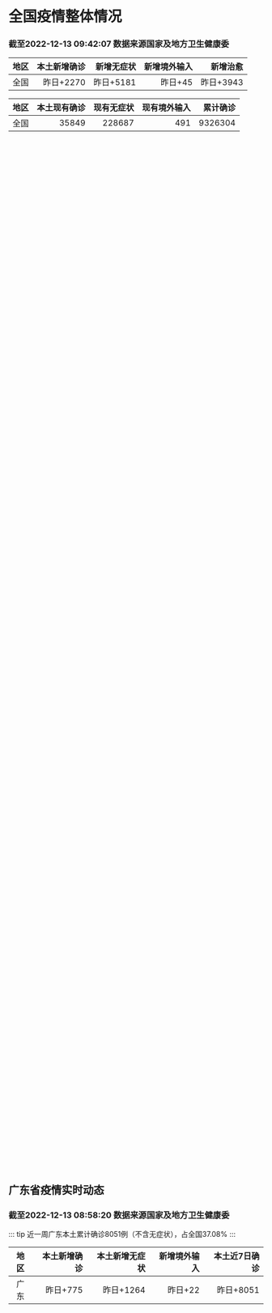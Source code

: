 
# 全国疫情整体情况
### 截至2022-12-13 09:42:07 数据来源国家及地方卫生健康委

|地区|本土新增确诊|新增无症状|新增境外输入|新增治愈|
|:--:|---:|---:|---:|---:|
|全国|昨日+2270|昨日+5181|昨日+45|昨日+3943|

|地区|本土现有确诊|现有无症状|现有境外输入|累计确诊|
|:--:|---:|---:|---:|---:|
|全国|35849|228687|491|9326304|

<ChinaMap :dataList="dataList" :title="title"/>

<div id="chinaDayModify" style="width:100%;height:500px;margin-bottom:10px;"></div>
<div id="chinaAddHistoryData" style="width:100%;height:500px;margin-bottom:10px;"></div>
<div id="chinaNowHistoryData" style="width:100%;height:500px;margin-bottom:10px;"></div>
<div id="chinaTotalHistoryData" style="width:100%;height:500px;margin-bottom:10px;"></div>


## 广东省疫情实时动态
### 截至2022-12-13 08:58:20 数据来源国家及地方卫生健康委

::: tip 近一周广东本土累计确诊8051例（不含无症状），占全国37.08%
:::

|地区|本土新增确诊|本土新增无症状|新增境外输入|本土近7日确诊|
|:--:|---:|---:|---:|---:|
|广东|昨日+775|昨日+1264|昨日+22|昨日+8051|

<div id="guangdongModify" style="width:100%;height:500px;margin-bottom:10px;"></div>
<div id="guangdongTotalHistory" style="width:100%;height:500px;margin-bottom:10px;"></div>
<div id="guangzhouModifyHistory" style="width:100%;height:500px;margin-bottom:10px;"></div>


<script>
import * as echarts from 'echarts'
export default {
  data(){
    return {
      title: '新增本土确诊',
      dataList: [{name: '台湾', value: 0, addList: []},{name: '香港', value: 0, addList: []},{name: '湖北', value: 4, addList: [{name: '武汉', num: 4},
]},{name: '上海', value: 14, addList: [{name: '未公布来源', num: 14},
]},{name: '广东', value: 775, addList: [{name: '广州', num: 366},
{name: '深圳', num: 78},
{name: '汕头', num: 60},
{name: '惠州', num: 38},
{name: '湛江', num: 32},
]},{name: '吉林', value: 0, addList: []},{name: '北京', value: 559, addList: [{name: '未公布来源', num: 559},
]},{name: '四川', value: 71, addList: [{name: '未公布来源', num: 71},
]},{name: '海南', value: 186, addList: [{name: '海口', num: 65},
{name: '陵水县', num: 35},
{name: '三亚', num: 17},
{name: '澄迈县', num: 16},
{name: '东方', num: 14},
]},{name: '河南', value: 74, addList: [{name: '郑州', num: 74},
]},{name: '重庆', value: 180, addList: [{name: '未公布来源', num: 180},
]},{name: '内蒙古', value: 7, addList: [{name: '未公布来源', num: 7},
]},{name: '福建', value: 29, addList: [{name: '南平', num: 10},
{name: '厦门', num: 5},
{name: '漳州', num: 4},
{name: '宁德', num: 4},
{name: '泉州', num: 3},
]},{name: '浙江', value: 243, addList: [{name: '杭州', num: 232},
{name: '宁波', num: 6},
{name: '舟山', num: 2},
{name: '嘉兴', num: 2},
{name: '湖州', num: 1},
]},{name: '陕西', value: 8, addList: [{name: '渭南', num: 5},
{name: '西安', num: 2},
{name: '延安', num: 1},
]},{name: '黑龙江', value: 20, addList: [{name: '哈尔滨', num: 10},
{name: '牡丹江', num: 5},
{name: '大兴安岭', num: 3},
{name: '佳木斯', num: 2},
]},{name: '山西', value: 12, addList: [{name: '运城', num: 9},
{name: '晋城', num: 2},
{name: '太原', num: 1},
]},{name: '云南', value: 16, addList: [{name: '未公布来源', num: 16},
]},{name: '山东', value: 28, addList: [{name: '济南', num: 19},
{name: '淄博', num: 4},
{name: '青岛', num: 2},
{name: '威海', num: 1},
{name: '滨州', num: 1},
]},{name: '江苏', value: 4, addList: [{name: '南京', num: 2},
{name: '苏州', num: 2},
]},{name: '辽宁', value: 14, addList: [{name: '沈阳', num: 14},
]},{name: '河北', value: 2, addList: [{name: '未公布来源', num: 2},
]},{name: '新疆', value: 0, addList: []},{name: '天津', value: 3, addList: [{name: '未公布来源', num: 3},
]},{name: '湖南', value: 9, addList: []},{name: '广西', value: 1, addList: []},{name: '贵州', value: 1, addList: [{name: '未公布来源', num: 1},
]},{name: '安徽', value: 6, addList: [{name: '宣城', num: 3},
{name: '合肥', num: 2},
{name: '芜湖', num: 1},
]},{name: '甘肃', value: 0, addList: []},{name: '江西', value: 2, addList: [{name: '南昌', num: 2},
]},{name: '西藏', value: 1, addList: [{name: '阿里地区', num: 1},
]},{name: '澳门', value: 0, addList: []},{name: '青海', value: 0, addList: []},{name: '宁夏', value: 1, addList: [{name: '银川', num: 1},
]},{name: '南海诸岛', value: 0, addList: []}]
    }
  },
  mounted () {
    const themeObj = {"color":["#2ec7c9","#b6a2de","#5ab1ef","#ffb980","#d87a80","#8d98b3","#e5cf0d","#97b552","#95706d","#dc69aa","#07a2a4","#9a7fd1","#588dd5","#f5994e","#c05050","#59678c","#c9ab00","#7eb00a","#6f5553","#c14089"],"backgroundColor":"rgba(0,0,0,0)","textStyle":{},"title":{"textStyle":{"color":"#008acd"},"subtextStyle":{"color":"#aaaaaa"}},"line":{"itemStyle":{"borderWidth":1},"lineStyle":{"width":2},"symbolSize":3,"symbol":"emptyCircle","smooth":true},"radar":{"itemStyle":{"borderWidth":1},"lineStyle":{"width":2},"symbolSize":3,"symbol":"emptyCircle","smooth":true},"bar":{"itemStyle":{"barBorderWidth":0,"barBorderColor":"#ccc"}},"pie":{"itemStyle":{"borderWidth":0,"borderColor":"#ccc"}},"scatter":{"itemStyle":{"borderWidth":0,"borderColor":"#ccc"}},"boxplot":{"itemStyle":{"borderWidth":0,"borderColor":"#ccc"}},"parallel":{"itemStyle":{"borderWidth":0,"borderColor":"#ccc"}},"sankey":{"itemStyle":{"borderWidth":0,"borderColor":"#ccc"}},"funnel":{"itemStyle":{"borderWidth":0,"borderColor":"#ccc"}},"gauge":{"itemStyle":{"borderWidth":0,"borderColor":"#ccc"}},"candlestick":{"itemStyle":{"color":"#d87a80","color0":"#2ec7c9","borderColor":"#d87a80","borderColor0":"#2ec7c9","borderWidth":1}},"graph":{"itemStyle":{"borderWidth":0,"borderColor":"#ccc"},"lineStyle":{"width":1,"color":"#aaaaaa"},"symbolSize":3,"symbol":"emptyCircle","smooth":true,"color":["#2ec7c9","#b6a2de","#5ab1ef","#ffb980","#d87a80","#8d98b3","#e5cf0d","#97b552","#95706d","#dc69aa","#07a2a4","#9a7fd1","#588dd5","#f5994e","#c05050","#59678c","#c9ab00","#7eb00a","#6f5553","#c14089"],"label":{"color":"#eeeeee"}},"map":{"itemStyle":{"areaColor":"#dddddd","borderColor":"#eeeeee","borderWidth":0.5},"label":{"color":"#d87a80"},"emphasis":{"itemStyle":{"areaColor":"rgba(254,153,78,1)","borderColor":"#444","borderWidth":1},"label":{"color":"rgb(100,0,0)"}}},"geo":{"itemStyle":{"areaColor":"#dddddd","borderColor":"#eeeeee","borderWidth":0.5},"label":{"color":"#d87a80"},"emphasis":{"itemStyle":{"areaColor":"rgba(254,153,78,1)","borderColor":"#444","borderWidth":1},"label":{"color":"rgb(100,0,0)"}}},"categoryAxis":{"axisLine":{"show":true,"lineStyle":{"color":"#008acd"}},"axisTick":{"show":true,"lineStyle":{"color":"#333"}},"axisLabel":{"show":true,"color":"#333"},"splitLine":{"show":false,"lineStyle":{"color":["#eee"]}},"splitArea":{"show":false,"areaStyle":{"color":["rgba(250,250,250,0.3)","rgba(200,200,200,0.3)"]}}},"valueAxis":{"axisLine":{"show":true,"lineStyle":{"color":"#008acd"}},"axisTick":{"show":true,"lineStyle":{"color":"#333"}},"axisLabel":{"show":true,"color":"#333"},"splitLine":{"show":true,"lineStyle":{"color":["#eee"]}},"splitArea":{"show":true,"areaStyle":{"color":["rgba(250,250,250,0.3)","rgba(200,200,200,0.3)"]}}},"logAxis":{"axisLine":{"show":true,"lineStyle":{"color":"#008acd"}},"axisTick":{"show":true,"lineStyle":{"color":"#333"}},"axisLabel":{"show":true,"color":"#333"},"splitLine":{"show":true,"lineStyle":{"color":["#eee"]}},"splitArea":{"show":true,"areaStyle":{"color":["rgba(250,250,250,0.3)","rgba(200,200,200,0.3)"]}}},"timeAxis":{"axisLine":{"show":true,"lineStyle":{"color":"#008acd"}},"axisTick":{"show":true,"lineStyle":{"color":"#333"}},"axisLabel":{"show":true,"color":"#333"},"splitLine":{"show":true,"lineStyle":{"color":["#eee"]}},"splitArea":{"show":false,"areaStyle":{"color":["rgba(250,250,250,0.3)","rgba(200,200,200,0.3)"]}}},"toolbox":{"iconStyle":{"borderColor":"#2ec7c9"},"emphasis":{"iconStyle":{"borderColor":"#18a4a6"}}},"legend":{"textStyle":{"color":"#333333"}},"tooltip":{"axisPointer":{"lineStyle":{"color":"#008acd","width":"1"},"crossStyle":{"color":"#008acd","width":"1"}}},"timeline":{"lineStyle":{"color":"#008acd","width":1},"itemStyle":{"color":"#008acd","borderWidth":1},"controlStyle":{"color":"#008acd","borderColor":"#008acd","borderWidth":0.5},"checkpointStyle":{"color":"#2ec7c9","borderColor":"#2ec7c9"},"label":{"color":"#008acd"},"emphasis":{"itemStyle":{"color":"#a9334c"},"controlStyle":{"color":"#008acd","borderColor":"#008acd","borderWidth":0.5},"label":{"color":"#008acd"}}},"visualMap":{"color":["#5ab1ef","#e0ffff"]},"dataZoom":{"backgroundColor":"rgba(47,69,84,0)","dataBackgroundColor":"#efefff","fillerColor":"rgba(182,162,222,0.2)","handleColor":"#008acd","handleSize":"100%","textStyle":{"color":"#333333"}},"markPoint":{"label":{"color":"#eeeeee"},"emphasis":{"label":{"color":"#eeeeee"}}}}

    echarts.registerTheme('dark', (themeObj))

    this.chartChDay = echarts.init(document.getElementById("chinaDayModify"), "dark")
,this.chartChAdd = echarts.init(document.getElementById("chinaAddHistoryData"), "dark")
,this.chartChNow = echarts.init(document.getElementById("chinaNowHistoryData"), "dark")
,this.chartChTotal = echarts.init(document.getElementById("chinaTotalHistoryData"), "dark")
,this.chartGdMod = echarts.init(document.getElementById("guangdongModify"), "dark")
,this.chartGdTotal = echarts.init(document.getElementById("guangdongTotalHistory"), "dark")
,this.chartGzMod = echarts.init(document.getElementById("guangzhouModifyHistory"), "dark")


    const option_gd_mod = {
      title: {
        text: '广东疫情新增趋势（人）'
      },
      tooltip: {
        trigger: 'axis',
        axisPointer: {
          type: 'cross',
          label: {
            backgroundColor: '#6a7985'
          }
        }
      },
      legend: {
        top: 20,
        data: [{name: '本土新增确诊',icon: 'rect'}, {name: '本土新增无症状',icon: 'rect'},{name: '新增境外输入',icon: 'rect'}]
      },
      grid: {
        left: '3%',
        right: '4%',
        bottom: '3%',
        containLabel: true
      },
      toolbox: {
        feature: {
          saveAsImage: {}
        }
      },
      xAxis: {
        type: 'category',
        boundaryGap: false,
        data: ["10.15","10.16","10.17","10.18","10.19","10.20","10.21","10.22","10.23","10.24","10.25","10.26","10.27","10.28","10.29","10.30","10.31","11.01","11.02","11.03","11.04","11.05","11.06","11.07","11.08","11.09","11.10","11.11","11.12","11.13","11.14","11.15","11.16","11.17","11.18","11.19","11.20","11.21","11.22","11.23","11.24","11.25","11.26","11.27","11.28","11.29","11.30","12.01","12.02","12.03","12.04","12.05","12.06","12.07","12.08","12.09","12.10","12.11","12.12",]
      },
      yAxis: {
        type: 'value'
      },
      series: [
        {
          name: '本土新增确诊',
          type: 'line',
          areaStyle: {},
          emphasis: {
            focus: 'series'
          },
          data: [35,23,36,50,26,27,19,32,23,33,45,15,27,63,83,291,242,125,103,195,219,252,224,319,592,500,546,760,727,707,586,564,1246,1338,1102,1157,984,781,860,1791,892,991,1386,1347,1168,1518,1599,1782,1666,1868,1686,2120,1719,1437,1391,1115,735,879,775,]
        },
        {
          name: '本土新增无症状',
          type: 'line',
          areaStyle: {},
          emphasis: {
            focus: 'series'
          },
          data: [29,38,61,48,58,62,74,59,70,62,67,84,88,136,195,468,458,298,356,470,669,1330,1882,2330,2611,2507,2461,2996,3541,3941,5047,6215,8576,9110,8535,8381,8101,8241,7951,7505,7584,7405,7705,7761,7725,7236,6315,6010,5053,4785,4816,3421,3200,2713,1989,1819,1791,1468,1264,]
        },
        {
          name: '新增境外输入',
          type: 'line',
          areaStyle: {},
          emphasis: {
            focus: 'series'
          },
          data: [18,18,11,12,14,25,17,9,19,12,6,5,11,14,14,8,7,10,12,13,9,21,10,12,16,14,23,9,15,19,19,24,10,20,13,21,38,35,23,19,23,25,23,24,19,11,12,16,12,14,17,15,15,14,12,10,27,21,22,]
        }
      ]
    };

    const option_gd_total = {
      title: {
        text: '广东疫情概览（人）'
      },
      tooltip: {
        trigger: 'axis',
        axisPointer: {
          type: 'cross',
          label: {
            backgroundColor: '#6a7985'
          }
        }
      },
      legend: {
        top: 20,
        data: [{name: '累计确诊',icon: 'rect'},{name: '累计治愈',icon: 'rect'}]
      },
      grid: {
        left: '3%',
        right: '4%',
        bottom: '3%',
        containLabel: true
      },
      toolbox: {
        feature: {
          saveAsImage: {}
        }
      },
      xAxis: {
        type: 'category',
        boundaryGap: false,
        data: ["10.15","10.16","10.17","10.18","10.19","10.20","10.21","10.22","10.23","10.24","10.25","10.26","10.27","10.28","10.29","10.30","10.31","11.01","11.02","11.03","11.04","11.05","11.06","11.07","11.08","11.09","11.10","11.11","11.12","11.13","11.14","11.15","11.16","11.17","11.18","11.19","11.20","11.21","11.22","11.23","11.24","11.25","11.26","11.27","11.28","11.29","11.30","12.01","12.02","12.03","12.04","12.05","12.06","12.07","12.08","12.09","12.10","12.11","12.12",]
      },
      yAxis: {
        type: 'value'
      },
      series: [
        {
          name: '累计确诊',
          type: 'line',
          areaStyle: {},
          emphasis: {
            focus: 'series'
          },
          data: [10896,10947,10994,11056,11106,11138,11174,11215,11257,11302,11353,11373,11411,11488,11585,11884,12133,12268,12383,12591,12819,13092,13336,13657,14264,14779,15348,16117,16859,17585,18190,18778,20034,21392,22507,23685,24707,25523,26406,28216,29131,30147,31556,32927,34114,35643,37254,38666,40344,42226,43929,46450,48187,49638,51041,52166,52928,53828,54625,]
        },
        {
          name: '累计治愈',
          type: 'line',
          areaStyle: {},
          emphasis: {
            focus: 'series'
          },
          data: [10127,10178,10239,10298,10298,10298,10298,10298,10298,10298,10298,10298,10298,10298,10298,10298,10298,10298,10298,10298,10298,10298,10298,10298,11470,11470,11470,11470,11470,11470,11470,11470,11470,11470,11470,11470,11470,11470,11470,11470,11470,11470,11470,11470,11470,22472,22472,24794,24794,24794,24794,24794,24794,24794,24794,24794,24794,24794,24794,]
        }
      ]
    };

    const option_gz_mod = {
      title: {
        text: '广州疫情新增趋势（人）'
      },
      tooltip: {
        trigger: 'axis',
        axisPointer: {
          type: 'cross',
          label: {
            backgroundColor: '#6a7985'
          }
        }
      },
      legend: {
        top: 20,
        data: [{name: '本土新增确诊',icon: 'rect'},{name: '本土新增无症状',icon: 'rect'}]
      },
      grid: {
        left: '3%',
        right: '4%',
        bottom: '3%',
        containLabel: true
      },
      toolbox: {
        feature: {
          saveAsImage: {}
        }
      },
      xAxis: {
        type: 'category',
        boundaryGap: false,
        data: ["1015","1016","1017","1018","1019","1020","1021","1022","1023","1024","1025","1026","1027","1028","1029","1030","1031","1101","1102","1103","1104","1105","1106","1107","1108","1109","1110","1111","1112","1113","1114","1115","1116","1117","1118","1119","1120","1121","1122","1123","1124","1125","1126","1127","1128","1129","1130","1201","1202","1203","1204","1205","1206","1207","1208","1209","1210","1211","1212",]
      },
      yAxis: {
        type: 'value'
      },
      series: [
        {
          name: '本土新增确诊',
          type: 'line',
          areaStyle: {},
          emphasis: {
            focus: 'series'
          },
          data: [20,3,16,22,6,10,12,18,16,22,27,11,19,54,66,232,190,85,83,149,168,183,158,232,478,423,466,694,662,656,552,509,1189,1241,983,1050,882,681,722,1645,734,824,1177,1129,959,1236,1313,1468,1201,1197,1044,1505,1233,1042,968,591,286,432,366,]
        },
        {
          name: '本土新增无症状',
          type: 'line',
          areaStyle: {},
          emphasis: {
            focus: 'series'
          },
          data: [16,27,43,31,44,46,46,39,53,43,46,39,46,85,125,295,289,253,323,430,635,1259,1813,2263,2546,2430,2358,2921,3464,3876,4977,6138,8486,8989,8444,8234,7885,7957,7735,7192,7267,7058,7266,7166,6993,6454,5629,5185,4096,3771,3663,2262,2090,1640,1005,804,817,599,434,]
        }
      ]
    };

    const option_ch_day  = {
      series: [
        {
          type: 'treemap',
          data: [
            {
              name: '本土新增确诊昨日+2270',
              value: 2270,
            },
            {
              name: '新增无症状昨日+5181',
              value: 5181,
            },
            {
              name: '新增境外输入昨日+45',
              value: 45,
            },
            {
              name: '新增治愈昨日+3943',
              value: 3943,
            },
          ]
        }
      ]
    };

    const option_ch_add = {
      title: {
        text: '新增疫情整体走势'
      },
      tooltip: {
        trigger: 'axis',
        axisPointer: {
          type: 'cross',
          label: {
            backgroundColor: '#6a7985'
          }
        }
      },
      legend: {
        top: 20,
        data: [{name: '本土确诊',icon: 'rect'}, {name: '无症状感染',icon: 'rect'},{name: '新增境外输入',icon: 'rect'}]
      },
      grid: {
        left: '3%',
        right: '4%',
        bottom: '3%',
        containLabel: true
      },
      toolbox: {
        feature: {
          saveAsImage: {}
        }
      },
      xAxis: {
        type: 'category',
        boundaryGap: false,
        data: ["10.13","10.14","10.15","10.16","10.17","10.18","10.19","10.20","10.21","10.22","10.23","10.24","10.25","10.26","10.27","10.28","10.29","10.30","10.31","11.01","11.02","11.03","11.04","11.05","11.06","11.07","11.08","11.09","11.10","11.11","11.12","11.13","11.14","11.15","11.16","11.17","11.18","11.19","11.20","11.21","11.22","11.23","11.24","11.25","11.26","11.27","11.28","11.29","11.30","12.01","12.02","12.03","12.04","12.05","12.06","12.07","12.08","12.09","12.10","12.11","12.12",]
      },
      yAxis: {
        type: 'value'
      },
      series: [
        {
          name: '本土确诊',
          type: 'line',
          areaStyle: {},
          emphasis: {
            focus: 'series'
          },
          data: [249,291,174,182,208,204,164,158,159,155,173,205,297,193,214,324,353,479,498,409,531,704,596,526,535,843,1294,1133,1150,1452,1675,1747,1621,1568,2328,2276,2055,2204,2277,2145,2641,3927,3041,3405,3648,3748,3561,4236,4080,4233,3933,4168,4247,4988,4351,4031,3588,3034,2270,2171,2270,]
        },
        {
          name: '无症状感染',
          type: 'line',
          areaStyle: {},
          emphasis: {
            focus: 'series'
          },
          data: [1010,900,668,534,587,630,643,638,658,683,751,875,944,924,1123,1153,1566,2220,2221,2346,2669,3167,3063,3894,4961,6632,6882,7691,9385,10351,13086,14325,16151,18491,20804,22853,22208,22011,24547,25754,26242,27517,29654,31504,35858,36304,34860,33376,31720,30539,28894,27433,25477,22859,20764,17134,13004,10551,8327,6455,5181,]
        },
        {
          name: '新增境外输入',
          type: 'line',
          areaStyle: {},
          emphasis: {
            focus: 'series'
          },
          data: [64,70,70,63,42,43,47,56,56,52,48,41,41,38,48,53,48,42,49,56,50,53,61,62,34,47,52,52,59,52,36,47,40,55,60,86,82,63,88,80,78,83,62,69,61,74,63,52,70,45,55,45,71,58,58,48,49,48,68,69,45,]
        }
      ]
    };

    const option_ch_now = {
      title: {
        text: '现有疫情整体走势'
      },
      tooltip: {
        trigger: 'axis',
        axisPointer: {
          type: 'cross',
          label: {
            backgroundColor: '#6a7985'
          }
        }
      },
      legend: {
        top: 20,
        data: [{name: '本土确诊',icon: 'rect'}, {name: '无症状感染',icon: 'rect'},{name: '新增境外输入',icon: 'rect'}]
      },
      grid: {
        left: '3%',
        right: '4%',
        bottom: '3%',
        containLabel: true
      },
      toolbox: {
        feature: {
          saveAsImage: {}
        }
      },
      xAxis: {
        type: 'category',
        boundaryGap: false,
        data: ["10.13","10.14","10.15","10.16","10.17","10.18","10.19","10.20","10.21","10.22","10.23","10.24","10.25","10.26","10.27","10.28","10.29","10.30","10.31","11.01","11.02","11.03","11.04","11.05","11.06","11.07","11.08","11.09","11.10","11.11","11.12","11.13","11.14","11.15","11.16","11.17","11.18","11.19","11.20","11.21","11.22","11.23","11.24","11.25","11.26","11.27","11.28","11.29","11.30","12.01","12.02","12.03","12.04","12.05","12.06","12.07","12.08","12.09","12.10","12.11","12.12",]
      },
      yAxis: {
        type: 'value'
      },
      series: [
        {
          name: '本土确诊',
          type: 'line',
          areaStyle: {},
          emphasis: {
            focus: 'series'
          },
          data: [3824,3906,3854,3808,3777,3677,3595,3529,3362,3245,3179,3062,3127,3104,3107,3252,3440,3751,4101,4324,4641,5070,5473,5792,6113,6742,7801,8635,9385,10387,11647,12855,13935,14820,16631,17901,19102,20202,21550,22606,23923,26090,27429,28985,30646,32348,33190,34851,36571,38012,38648,39571,40008,41882,42366,42724,42640,41065,38903,37461,35849,]
        },
        {
          name: '无症状感染',
          type: 'line',
          areaStyle: {},
          emphasis: {
            focus: 'series'
          },
          data: [632,657,650,655,636,635,623,624,624,629,605,592,578,562,551,549,547,527,537,530,523,527,530,532,504,502,512,520,530,532,528,534,538,525,541,576,607,627,660,690,707,723,735,760,764,781,777,765,776,736,710,657,625,599,589,542,518,494,488,507,491,]
        },
        {
          name: '新增境外输入',
          type: 'line',
          areaStyle: {},
          emphasis: {
            focus: 'series'
          },
          data: [13998,14442,14606,14679,14750,14715,14774,14658,14360,14193,14094,14026,14399,14475,14817,15140,15931,17538,19036,20631,22423,24734,26924,30018,34158,39861,45493,51292,59141,67715,79170,91603,105362,120524,136643,154412,172048,188616,207376,226934,245895,264312,281195,299495,318626,340796,360424,375154,386771,394333,394150,389264,382512,369357,354890,340392,320318,294934,272508,249168,228687,]
        }
      ]
    };

    const option_ch_total = {
      title: {
        text: '累计疫情整体走势'
      },
      tooltip: {
        trigger: 'axis',
        axisPointer: {
          type: 'cross',
          label: {
            backgroundColor: '#6a7985'
          }
        }
      },
      legend: {
        top: 20,
        data: [{name: '确诊(含港澳台)', con: 'rect'}, {name: '死亡(含港澳台)',icon: 'rect'}]
      },
      grid: {
        left: '3%',
        right: '4%',
        bottom: '3%',
        containLabel: true
      },
      toolbox: {
        feature: {
          saveAsImage: {}
        }
      },
      xAxis: {
        type: 'category',
        boundaryGap: false,
        data: ["10.13","10.14","10.15","10.16","10.17","10.18","10.19","10.20","10.21","10.22","10.23","10.24","10.25","10.26","10.27","10.28","10.29","10.30","10.31","11.01","11.02","11.03","11.04","11.05","11.06","11.07","11.08","11.09","11.10","11.11","11.12","11.13","11.14","11.15","11.16","11.17","11.18","11.19","11.20","11.21","11.22","11.23","11.24","11.25","11.26","11.27","11.28","11.29","11.30","12.01","12.02","12.03","12.04","12.05","12.06","12.07","12.08","12.09","12.10","12.11","12.12",]
      },
      yAxis: {
        type: 'value'
      },
      series: [
        {
          name: '确诊(含港澳台)',
          type: 'line',
          areaStyle: {},
          emphasis: {
            focus: 'series'
          },
          data: [7621171,7778306,7822739,7865269,7895059,7895059,7895059,8026778,8064765,8101522,8137786,8137786,8137786,8246496,8283181,8318921,8352484,8385213,8409023,8444367,8478830,8510115,8538758,8565587,8591083,8609153,8635852,8662662,8686925,8709454,8731122,8752310,8771347,8792321,8818365,8841863,8862956,8882454,8901981,8917011,8938818,8961750,8981987,9000592,9018455,9036539,9051741,9074256,9074256,9074256,9074256,9074256,9074256,9190921,9212751,9212751,9212751,9212751,9293435,9293435,9326304,]
        },
        {
          name: '死亡(含港澳台)',
          type: 'line',
          areaStyle: {},
          emphasis: {
            focus: 'series'
          },
          data: [26823,26823,26823,26823,26823,26823,26823,26823,26823,26823,26823,26823,26823,26823,26823,26823,26823,26823,26823,26823,26823,26823,26823,26823,26823,28900,28939,28939,28939,28939,28939,28939,28939,28939,28939,28939,28939,28939,28939,28939,28939,28939,28939,28939,28939,28939,28939,28939,28939,28939,28939,28939,28939,28939,28939,28939,28939,28939,28939,28939,28939,]
        }
      ]
    };

    this.chartGdMod.setOption(option_gd_mod);
    this.chartGdTotal.setOption(option_gd_total);
    this.chartGzMod.setOption(option_gz_mod);
    this.chartChDay.setOption(option_ch_day);
    this.chartChAdd.setOption(option_ch_add);
    this.chartChNow.setOption(option_ch_now);
    this.chartChTotal.setOption(option_ch_total);

    window.onresize = () => {
      this.chartGdMod.resize()
      this.chartGdTotal.resize()
      this.chartGzMod.resize()
      this.chartChDay.resize()
      this.chartChAdd.resize()
      this.chartChNow.resize()
      this.chartChTotal.resize()
    }
  }
}
</script>

## 广东省各地区疫情情况

::: danger 379个中高风险地区
:::

|地区|本土新增确诊|本土新增无症状|本土近7日确诊|中高风险地区|
|:--:|---:|---:|---:|---:|
|广州|+366|+434|+4918|+265|
|深圳|+78|+37|+526|+69|
|汕头|+60|+8|+127|0|
|惠州|+38|+44|+204|+11|
|湛江|+32|+4|+274|+2|
|佛山|+30|+63|+175|0|
|珠海|+29|+12|+172|0|
|阳江|+28|+8|+229|+1|
|江门|+25|+6|+281|0|
|中山|+21|+21|+265|0|
|云浮|+15|+6|+165|0|
|梅州|+12|+68|+44|0|
|清远|+11|+74|+85|+3|
|潮州|+10|+16|+231|0|
|韶关|+9|+77|+132|+4|
|肇庆|+4|+29|+21|0|
|河源|+3|+38|+42|+1|
|汕尾|+2|+106|+7|0|
|揭阳|+2|+91|+2|0|
|东莞|0|+80|+40|+11|
|茂名|0|+42|+102|+12|


## 广东疫情热点动态

  
### 12-13 08:36
::: tip 12月12日深圳新增78例确诊和37例无症状感染者
12月12日0-24时，深圳新增本土新冠肺炎确诊病例78例（龙岗区46例、宝安区14例、福田区9例、光明区3例、南山区2例、罗湖区1例、龙华区1例、坪山区1例、大鹏新区1例）；



新增本土新冠病毒...

深圳卫健委

[阅读全文](https://mp.weixin.qq.com/s?__biz=MzIxNDA0MTExMg%3D%3D&mid=2652206974&idx=1&sn=58316fcbfc5da9b08a7c57115c92a709&chksm=8c4c4009bb3bc91f88c7d25a7828d9d8358ba3329ab6498c629842fb6b0cb9c45e032cfc0923&mpshare=1&scene=1&srcid=1213kXu3FlCVB1RuJ1okahb7&sharer_sharetime=1670896035829&sharer_shareid=20e33aa564e857bfdc5733034f4f2915&version=4.0.20.6020&platform=win#rd)
:::

### 12-13 08:36
::: tip 2022年12月13日广东省新冠肺炎疫情情况
                                                        　　12月12日0-24时，全省新增本土确诊病例668例（广州291例，深圳78例，珠海...

信息来源：广东省卫生健康委员会

[阅读全文](https://h5.baike.qq.com/mobile/landing.html?docid=WJW20221213TCBI9VHS&isNews=1&adtag=wxjk.yqssc.yqdt)
:::

### 12-12 21:17
::: tip 广州南沙：防疫常备药供应正常，市民无需盲目“囤药”
南都讯 记者 莫郅骅 通讯员 舒霞 蒋理婷 近日，随着广州市疫情防控措施调整优化，不少市民表示要“囤点药才安心”。南都记者从南沙区市场监管局了解到，南沙高度重视市民用药保障及药品安全监管，立即组织开展...

信息来源：南方都市报

[阅读全文](https://h5.baike.qq.com/mobile/landing.html?docid=20221212A097LJ00&isNews=1&adtag=wxjk.yqssc.yqdt)
:::

### 12-12 20:05
::: tip 钟南山：深圳是生物医药产业创新最活跃、发展最迅猛的城市
文/羊城晚报全媒体记者 郭起图片由受访者提供12月12日上午，第八届深圳国际生物医药产业高峰论坛暨2022深圳生物医药产业周（以下简称“高峰论坛”）在深圳坪山区燕子湖国际会展中心开幕。14日开始，高峰...

信息来源：羊城派

[阅读全文](https://h5.baike.qq.com/mobile/landing.html?docid=20221212A08HF200&isNews=1&adtag=wxjk.yqssc.yqdt)
:::

### 12-12 20:02
::: tip “新十条”落地首个周末，广州上榜热门目的地第二
  优化疫情防控“新十条”落地的首个周末，出行、出游、娱乐等需求快速释放。T3出行大数据显示，12月10日至11日期间，用户整体打车出行量同比猛增超过50%，打卡流调美食地图、提前错峰出游爆火。同时，...

信息来源：南方PLUS

[阅读全文](https://h5.baike.qq.com/mobile/landing.html?docid=20221212A08FMM00&isNews=1&adtag=wxjk.yqssc.yqdt)
:::

### 12-12 18:00
::: tip 深圳：即日起搭乘公共交通不再查验健康码
深圳市公共交通管理局微信公众号12月12日消息，即日起，搭乘深圳常规公交、巡游出租车、网约出租车、道路客运车辆及进入汽车客运站、公交场站不再查验健康码，请各位乘客全程佩戴好口罩，加强个人卫生健康防护，...

信息来源：界面新闻

[阅读全文](https://h5.baike.qq.com/mobile/landing.html?docid=20221212A06VZA00&isNews=1&adtag=wxjk.yqssc.yqdt)
:::

### 12-12 15:17
::: tip 为何感觉身边“无症状感染者比例很少”？专家道出原因
【环球时报-环球网报道 记者 樊巍 曹思琦 赵瑜莎】新冠感染者中的无症状感染者的比例问题一直广受关注。本月初，广州市一场疫情防控新闻发布会上公布的数据显示，本轮疫情广州市的无症状感染者占感染人群总数约...

信息来源：环球网

[阅读全文](https://h5.baike.qq.com/mobile/landing.html?docid=20221212A04PQ900&isNews=1&adtag=wxjk.yqssc.yqdt)
:::

### 12-12 11:21
::: tip 2022年12月11日广州市新冠肺炎疫情情况！广州市疫情防控政策
2022年12月11日0时至24时，全市新增本土确诊病例414例（海珠区140例、越秀区117例、白云区50例、荔湾区48例、天河区39例、番禺区12例、黄埔区4例、从化区2例、增城区2例）；新增本土...

广州卫健委

[阅读全文](https://mp.weixin.qq.com/s?__biz=MzU2NTA0NTI0Ng==&mid=2247634931&idx=1&sn=6bfc72cc8698d09fa419dd23a9285a77&chksm=fc4d3d62cb3ab474bb75ecafc90c9941ada410b5ac629f8ca06116aff9aa3bf9083a7ba9b27b&mpshare=1&scene=1&srcid=1212CZRO3Qiyp815IDA3DQrA&sharer_sharetime=1670816252898&sharer_shareid=d35647f873619e01ec6c2f6ddaa3a96d&version=4.0.20.6020&platform=win#rd)
:::

### 12-12 11:02
::: tip 详情通报！惠州12月11日新增本土“31＋45”
  12月11日0-24时，惠州市新增31例确诊病例（惠城区9例、惠东县5例、龙门县8例、大亚湾区6例,仲恺高新区3例），其中在非闭环管理重点人员筛查发现1例，集中隔离发现2例，居家隔离发现5例，跨区...

信息来源：南方PLUS

[阅读全文](https://h5.baike.qq.com/mobile/landing.html?docid=20221212A0295N00&isNews=1&adtag=wxjk.yqssc.yqdt)
:::

### 12-12 10:15
::: tip 12月12日广州各区核酸采样点汇总（持续更新）
荔湾区
为满足市民核酸检测的需求，荔湾区在辖内设置核酸检测采样点，具体安排如下（如遇天气变化等原因可能会临时取消或调整）：...

南方都市报

[阅读全文](https://view.inews.qq.com/a/20221212A01RHE00?uid=101705948131&chlid=_qqnews_custom_search_pictext#)
:::


## 广州疫情热点动态

  
### 12-13 08:36
::: tip 12月12日深圳新增78例确诊和37例无症状感染者
12月12日0-24时，深圳新增本土新冠肺炎确诊病例78例（龙岗区46例、宝安区14例、福田区9例、光明区3例、南山区2例、罗湖区1例、龙华区1例、坪山区1例、大鹏新区1例）；



新增本土新冠病毒...

深圳卫健委

[阅读全文](https://mp.weixin.qq.com/s?__biz=MzIxNDA0MTExMg%3D%3D&mid=2652206974&idx=1&sn=58316fcbfc5da9b08a7c57115c92a709&chksm=8c4c4009bb3bc91f88c7d25a7828d9d8358ba3329ab6498c629842fb6b0cb9c45e032cfc0923&mpshare=1&scene=1&srcid=1213kXu3FlCVB1RuJ1okahb7&sharer_sharetime=1670896035829&sharer_shareid=20e33aa564e857bfdc5733034f4f2915&version=4.0.20.6020&platform=win#rd)
:::

### 12-13 08:36
::: tip 2022年12月13日广东省新冠肺炎疫情情况
                                                        　　12月12日0-24时，全省新增本土确诊病例668例（广州291例，深圳78例，珠海...

信息来源：广东省卫生健康委员会

[阅读全文](https://h5.baike.qq.com/mobile/landing.html?docid=WJW20221213TCBI9VHS&isNews=1&adtag=wxjk.yqssc.yqdt)
:::

### 12-12 21:17
::: tip 广州南沙：防疫常备药供应正常，市民无需盲目“囤药”
南都讯 记者 莫郅骅 通讯员 舒霞 蒋理婷 近日，随着广州市疫情防控措施调整优化，不少市民表示要“囤点药才安心”。南都记者从南沙区市场监管局了解到，南沙高度重视市民用药保障及药品安全监管，立即组织开展...

信息来源：南方都市报

[阅读全文](https://h5.baike.qq.com/mobile/landing.html?docid=20221212A097LJ00&isNews=1&adtag=wxjk.yqssc.yqdt)
:::

### 12-12 20:05
::: tip 钟南山：深圳是生物医药产业创新最活跃、发展最迅猛的城市
文/羊城晚报全媒体记者 郭起图片由受访者提供12月12日上午，第八届深圳国际生物医药产业高峰论坛暨2022深圳生物医药产业周（以下简称“高峰论坛”）在深圳坪山区燕子湖国际会展中心开幕。14日开始，高峰...

信息来源：羊城派

[阅读全文](https://h5.baike.qq.com/mobile/landing.html?docid=20221212A08HF200&isNews=1&adtag=wxjk.yqssc.yqdt)
:::

### 12-12 20:02
::: tip “新十条”落地首个周末，广州上榜热门目的地第二
  优化疫情防控“新十条”落地的首个周末，出行、出游、娱乐等需求快速释放。T3出行大数据显示，12月10日至11日期间，用户整体打车出行量同比猛增超过50%，打卡流调美食地图、提前错峰出游爆火。同时，...

信息来源：南方PLUS

[阅读全文](https://h5.baike.qq.com/mobile/landing.html?docid=20221212A08FMM00&isNews=1&adtag=wxjk.yqssc.yqdt)
:::

### 12-12 18:00
::: tip 深圳：即日起搭乘公共交通不再查验健康码
深圳市公共交通管理局微信公众号12月12日消息，即日起，搭乘深圳常规公交、巡游出租车、网约出租车、道路客运车辆及进入汽车客运站、公交场站不再查验健康码，请各位乘客全程佩戴好口罩，加强个人卫生健康防护，...

信息来源：界面新闻

[阅读全文](https://h5.baike.qq.com/mobile/landing.html?docid=20221212A06VZA00&isNews=1&adtag=wxjk.yqssc.yqdt)
:::

### 12-12 15:17
::: tip 为何感觉身边“无症状感染者比例很少”？专家道出原因
【环球时报-环球网报道 记者 樊巍 曹思琦 赵瑜莎】新冠感染者中的无症状感染者的比例问题一直广受关注。本月初，广州市一场疫情防控新闻发布会上公布的数据显示，本轮疫情广州市的无症状感染者占感染人群总数约...

信息来源：环球网

[阅读全文](https://h5.baike.qq.com/mobile/landing.html?docid=20221212A04PQ900&isNews=1&adtag=wxjk.yqssc.yqdt)
:::

### 12-12 11:21
::: tip 2022年12月11日广州市新冠肺炎疫情情况！广州市疫情防控政策
2022年12月11日0时至24时，全市新增本土确诊病例414例（海珠区140例、越秀区117例、白云区50例、荔湾区48例、天河区39例、番禺区12例、黄埔区4例、从化区2例、增城区2例）；新增本土...

广州卫健委

[阅读全文](https://mp.weixin.qq.com/s?__biz=MzU2NTA0NTI0Ng==&mid=2247634931&idx=1&sn=6bfc72cc8698d09fa419dd23a9285a77&chksm=fc4d3d62cb3ab474bb75ecafc90c9941ada410b5ac629f8ca06116aff9aa3bf9083a7ba9b27b&mpshare=1&scene=1&srcid=1212CZRO3Qiyp815IDA3DQrA&sharer_sharetime=1670816252898&sharer_shareid=d35647f873619e01ec6c2f6ddaa3a96d&version=4.0.20.6020&platform=win#rd)
:::

### 12-12 11:02
::: tip 详情通报！惠州12月11日新增本土“31＋45”
  12月11日0-24时，惠州市新增31例确诊病例（惠城区9例、惠东县5例、龙门县8例、大亚湾区6例,仲恺高新区3例），其中在非闭环管理重点人员筛查发现1例，集中隔离发现2例，居家隔离发现5例，跨区...

信息来源：南方PLUS

[阅读全文](https://h5.baike.qq.com/mobile/landing.html?docid=20221212A0295N00&isNews=1&adtag=wxjk.yqssc.yqdt)
:::

### 12-12 10:15
::: tip 12月12日广州各区核酸采样点汇总（持续更新）
荔湾区
为满足市民核酸检测的需求，荔湾区在辖内设置核酸检测采样点，具体安排如下（如遇天气变化等原因可能会临时取消或调整）：...

南方都市报

[阅读全文](https://view.inews.qq.com/a/20221212A01RHE00?uid=101705948131&chlid=_qqnews_custom_search_pictext#)
:::

